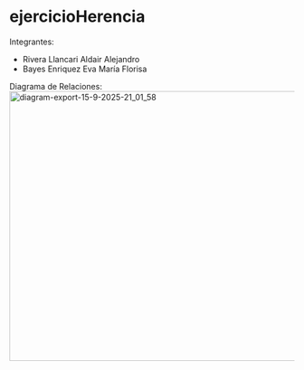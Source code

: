 # ejercicioHerencia

Integrantes:
- Rivera Llancari Aldair Alejandro
- Bayes Enriquez Eva María Florisa

Diagrama de Relaciones:
<img width="581" height="477" alt="diagram-export-15-9-2025-21_01_58" src="https://github.com/user-attachments/assets/0ae83ff4-ac4b-4825-a11a-a407a602f63e" />
